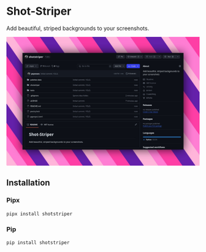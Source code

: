 # Shot-Striper

Add beautiful, striped backgrounds to your screenshots.

![Shot-Striper](https://raw.githubusercontent.com/psyonara/shotstriper/master/imgs/headline.jpg)

## Installation

### Pipx

```shell
pipx install shotstriper
```

### Pip

```shell
pip install shotstriper
```
